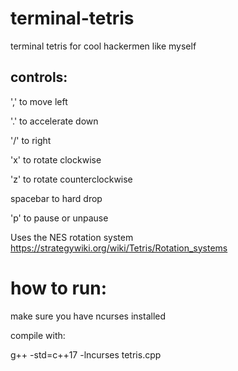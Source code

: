 # terminal-tetris
terminal tetris for cool hackermen like myself


## controls:
',' to move left

'.' to accelerate down

'/' to right

'x' to rotate clockwise

'z' to rotate counterclockwise

spacebar to hard drop

'p' to pause or unpause

Uses the NES rotation system
https://strategywiki.org/wiki/Tetris/Rotation_systems

# how to run:

make sure you have ncurses installed

compile with:

g++ -std=c++17 -lncurses tetris.cpp
